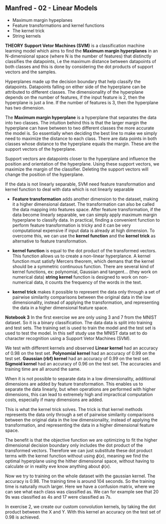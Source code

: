 ## Manfred - 02 - Linear Models
- Maximum margin hypeplanes
- Feature transformations and kernel functions
- The kernel trick
- String kernels

**THEORY**
**Support Vetor Machines (SVM)** is a classification machine learning model which aims to find the **Maximum margin hyperplanes** in an N-dimensional space (where N is the number of features) that distinctly classifies the datapoints, i.e the maximum distance between datapoints of both classes and this is done by considering the dot products of support vectors and the samples.

Hyperplanes made up the decision boundary that help classify the datapoints. Datapoints falling on either side of the hyperplane can be attributed to different classes. The dimensionality of the hyperplane depends on the number of features, if the input feature is 2, then the hyperplane is just a line. If the number of features is 3, then the hyperplane has two dimension.

The **Maximum margin hyperplane** is a hyperplane that separates the data into two classes.
The intuition behind this is that the larger margin the hyperplane can have between to two different classes the more accurate the model is. So essentially when deciding the best line to make we simply need to maximize the distance to each class. There are data points in both classes whose distance to the hyperplane equals the margin. These are
the support vectors of the hyperplane.

Support vectors are datapoints closer to the hyperplane and influence the position and orientation of the hyperplane. Using these support vectors, we maximize the margin of the classifier. Deleting the support vectors will change the position of the hyperplane.

If the data is not linearly separable, SVM need feature transformation and kernel function to deal with data which is not linearly separable
 - **Feature transformation** adds another dimension to the dataset, making it a higher dimensional dataset. The transformation can also be called the data mapping into features space. After feature transformation, if the data become linearly separable, we can simply apply maximum margin hyperplane to classify data. In practical, finding a convenient function to perform feature transformation is tricky and it can be very computational expensive if input data is already at high dimension. To overcome this, we can use the **kernel function** and the **kernel trick** as alternative to feature transformation.

 - **kernel function** is equal to the dot product of the transformed vectors. This function allows us to create a non-linear hyperplance. A kernel function must satisfy Mercers theorem, which demans that the kernel should be a symmetric continuous function. There are several kind of kernel functions, ex: polynomial, Gaussian and tangent... (they work on numerical data) **string kernel** function is designed to work on non-numerical data, it counts the frequency of the words in the text.
 - **kernel trick** makes it possible to represent the data only through a set of pairwise similarity comparisons between the original data in the low dimensionality, instead of applying the transformation, and representing the data in a higher dimensional feature space.


**Notebook 3**
In the first exercise we are only using 3 and 7 from the MNIST dataset. So it is a binary classification. The data data is split into training and test sets. The training set is used to train the model and the test set is used to test the model. In this self study use the MNIST data set to do character recognition using a Support Vetor Machines (SVM).

We test with different kernels and observed
    **Linear kernel** had an accuracy of 0.98 on the test set. 
    **Polynomial kernel** had an accuracy of 0.99 on the test set. 
    **Gaussian (rbf) kernel** had an accuracy of 0.99 on the test set. 
    **Sigmoid kernel** had an accuracy of 0.96 on the test set. 
The accuracies and training time are all around the same.

When it is not possible to separate data in a low dimensionality, additional dimensions are added by feature transformation. This enables us to separate the data linearly, but when operations are performed with higher dimensions, this can lead to extremely high and impractical computation costs, especially if many dimensions are added.

This is what the kernel trick solves. The trick is that kernel methods represents the data only through a set of pairwise similarity comparisons between the original data in the low dimensionality, instead of applying the transformation, and representing the data in a higher dimensional feature space.

The benefit is that the objective function we are optimizing to fit the higher dimensional decision boundary only includes the dot product of the transformed vectors. Therefore we can just substitute these dot product terms with the kernel function without using $\phi(x)$, meaning we find the optimal hyperplane using the hither dimensional space, without having to calculate or in reality eve know anything about $\phi(x)$.

Now we try to training on the whole dataset with the gaussian kernel. The accuracy is 0.98. The training time is around 104 seconds. So the training time is naturally much larger. Here we have a confusion matrix, where we can see what each class was classified as. We can for example see that 20 9s was classified as 4s and 17 were classified as 7s.

In exercise 2, we create our custom convolution kernels, by taking the dot product between the X and Y. With this kernel an accuracy on the test set of 0.98 is achieved.